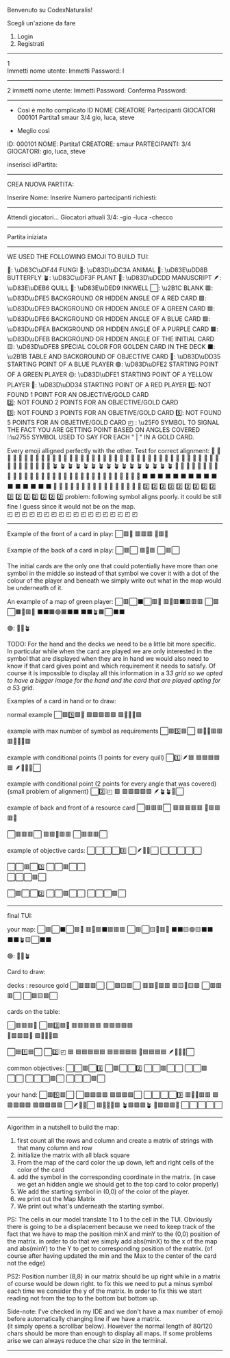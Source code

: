 Benvenuto su CodexNaturalis!

Scegli un'azione da fare
1. Login
2. Registrati

--- 
1  
Immetti nome utente: 
Immetti Password:
I

-----

2
immetti nome utente:
Immetti Password:
Conferma Password: 

------

- Così è molto complicato
ID      NOME       CREATORE   Partecipanti     GIOCATORI 
000101  Partita1    smaur      3/4              gio, luca, steve

- Meglio così

ID: 000101
NOME: Partita1
CREATORE: smaur
PARTECIPANTI: 3/4
GIOCATORI: gio, luca, steve

inserisci idPartita: 

----

CREA NUOVA PARTITA: 

Inserire Nome: 
Inserire Numero partecipanti richiesti: 

---

Attendi giocatori... 
Giocatori attuali 3/4:
    -gio
    -luca
    -checco

----

Partita iniziata

------------------------------------------------------------------------------
WE USED THE FOLLOWING EMOJI TO BUILD TUI: 

🍄: \uD83C\uDF44     FUNGI
🐺: \uD83D\uDC3A     ANIMAL
🦋: \uD83E\uDD8B     BUTTERFLY
🪴: \uD83C\uDF3F     PLANT
📝: \uD83D\uDCDD     MANUSCRIPT
🪶: \uD83E\uDEB6     QUILL
🫙: \uD83E\uDED9     INKWELL
⬜: \u2B1C           BLANK
🟥: \uD83D\uDFE5     BACKGROUND OR HIDDEN ANGLE OF A RED CARD
🟩: \uD83D\uDFE9     BACKGROUND OR HIDDEN ANGLE OF A GREEN CARD
🟦: \uD83D\uDFE6     BACKGROUND OR HIDDEN ANGLE OF A BLUE CARD
🟪: \uD83D\uDFEA     BACKGROUND OR HIDDEN ANGLE OF A PURPLE CARD
🟫: \uD83D\uDFEB      BACKGROUND OR HIDDEN ANGLE OF THE INITIAL CARD
🟨: \uD83D\uDFE8     SPECIAL COLOR FOR GOLDEN CARD IN THE DECK
⬛: \u2B1B           TABLE AND BACKGROUND OF OBJECTIVE CARD
🔵: \uD83D\uDD35     STARTING POINT OF A BLUE PLAYER
🟢: \uD83D\uDFE2     STARTING POINT OF A GREEN PLAYER
🟡: \uD83D\uDFE1     STARTING POINT OF A YELLOW PLAYER
🔴: \uD83D\uDD34     STARTING POINT OF A RED PLAYER
1️⃣: NOT FOUND        1 POINT FOR AN OBJECTIVE/GOLD CARD  
2️⃣: NOT FOUND        2 POINTS FOR AN OBJECTIVE/GOLD CARD  
3️⃣: NOT FOUND        3 POINTS FOR AN OBJETIVE/GOLD CARD
5️⃣: NOT FOUND        5 POINTS FOR AN OBJETIVE/GOLD CARD
◰ : \u25F0            SYMBOL TO SIGNAL THE FACT YOU ARE GETTING POINT BASED ON ANGLES COVERED
❕:\u2755            SYMBOL USED TO SAY FOR EACH " | " IN A GOLD CARD. 

Every emoji alligned perfectly with the other. 
Test for correct alignment: 
🍄   🍄   🍄   🍄   🍄   🍄   🍄   🍄   🍄   🍄   🍄   🍄   🍄   🍄   🍄   🍄
🐺   🐺   🐺   🐺   🐺   🐺   🐺   🐺   🐺   🐺   🐺   🐺   🐺   🐺   🐺   🐺
🦋   🦋   🦋   🦋   🦋   🦋   🦋   🦋   🦋   🦋   🦋   🦋   🦋   🦋   🦋   🦋
🪴   🪴   🪴   🪴   🪴   🪴   🪴   🪴   🪴   🪴   🪴   🪴   🪴   🪴   🪴   🪴
📝   📝   📝   📝   📝   📝   📝   📝   📝   📝   📝   📝   📝   📝   📝   📝
🫙   🫙   🫙   🫙   🫙   🫙   🫙   🫙   🫙   🫙   🫙   🫙   🫙   🫙   🫙   🫙
⬛   ⬛   ⬛   ⬛   ⬛   ⬛   ⬛   ⬛   ⬛   ⬛   ⬛   ⬛   ⬛   ⬛   ⬛   ⬛
🔴   🔴   🔴   🔴   🔴   🔴   🔴   🔴   🔴   🔴   🔴   🔴   🔴   🔴   🔴   🔴
2️⃣   2️⃣   2️⃣   2️⃣   2️⃣   2️⃣   2️⃣   2️⃣   2️⃣   2️⃣   2️⃣   2️⃣   2️⃣   2️⃣   2️⃣   2️⃣
problem: following symbol aligns poorly. it could be still fine I guess since it would not be on the map.  
◰   ◰   ◰   ◰   ◰   ◰   ◰   ◰   ◰   ◰   ◰   ◰   ◰   ◰   ◰   ◰   ◰   ◰   

-----------------------------------------------------------------------------------------

Example of the front of a card in play:
⬜🟥📝
🟥🟥🟥
🍄🟥🍄

Example of the back of a card in play:
⬜🟥⬜
🟥🍄🟥
⬜🟥⬜

The initial cards are the only one that could potentially have more than one symbol in the middle
so instead of that symbol we cover it with a dot of the colour of the player and beneath we simply
write out what in the map would be underneath of it.

An example of a map of green player:
⬜🟥⬜⬛⬜🟥📝
🟥🍄🟥⬛🟥🟥🟥
⬜🟥⬜🟫🍄🟥🍄
⬛⬛🟫🟢🟫⬛⬛
⬛⬛🪴🟫⬜⬛⬛

🟢: 🍄🦋🪴

TODO: 
For the hand and the decks we need to be a little bit more specific. In particular while when the card are played we are 
only interested in the symbol that are displayed when they are in hand we would also need to know if that card gives point
and which requirement it needs to satisfy. Of course it is impossible to display all this information in a 3*3 grid so we 
opted to have a bigger image for the hand and the card that are played opting for a 5*3 grid. 

Examples of a card in hand or to draw:

normal example
⬜🟪3️⃣🟪📝
🟪🟪🟪🟪🟪
🟪🦋🦋🦋🟪

example with max number of symbol as requirements
⬜🟥5️⃣🟥⬜
🟥🍄🍄🟥🟥
🟥🍄🍄🍄🟥

example with conditional points (1 points for every quill) 
⬜1️⃣❕🪶🟦
🟦🟦🟦🟦🟦
🪶🐺🐺🍄⬜



example with conditional point (2 points for every angle that was covered) {small problem of alignment}
⬜2️⃣❕◰ 🟩
🟩🟩🟩🟩🟩
🪶🪴🪴🍄⬜



example of back and front of a resource card
⬜🟥🟥🟥⬜
🟥🟥🟥🟥🟥
🍄🟥🟥🟥🍄


⬜🟥🟥🟥⬜
🟥🟥🍄🟥🟥
⬜🟥🟥🟥⬜

example of objective cards:
⬜⬜⬜⬜3️⃣
⬜🪶📝🫙⬜
⬜⬜⬜⬜⬜

⬜⬜🟥⬜3️⃣
⬜⬜🟥⬜⬜         
⬜⬜⬜🟩⬜         

⬜🟪⬜⬜2️⃣
⬜⬜🟪⬜⬜
⬜⬜⬜🟪⬜

-----------------------------------------------------------------------------------------

final TUI:

your map:
⬜🟥⬜⬛⬜🟥📝
🟥🍄🟥⬛🟥🟥🟥
⬜🟥⬜🟨🍄🟥🍄
⬛⬛🟨🟢🟨⬛⬛
⬛⬛🪴🟨⬜⬛⬛

🟢: 🍄🦋🪴

Card to draw:

decks :
resource            gold
⬜🟥🟥🟥⬜         ⬜🟪🟨🟪⬜
🟥🟥🍄🟥🟥         🟪🟨🦋🟨🟪
⬜🟥🟥🟥⬜         ⬜🟪🟨🟪⬜

cards on the table:
          
⬜🟥🟥🟥📝         ⬜🟪3️⃣🟪📝
🟥🟥🟥🟥🟥         🟪🟪🟪🟪🟪  
🍄🟥🟥🟥🍄         🟪🦋🦋🦋🟪

⬜🟦1️⃣🟦⬜         ⬜2️⃣❕◰ 🟦 
🟦🟦🟦🟦🟦         🟦🟦🟦🟦🟦
🫙🟦🟦🟦🟦         🪶🐺🐺🍄⬜

common objectives:
⬜⬜🟥⬜3️⃣         ⬜🟪⬜⬜2️⃣
⬜⬜🟥⬜⬜         ⬜⬜🟪⬜⬜
⬜⬜⬜🟩⬜         ⬜⬜⬜🟪⬜


your hand:
⬜🟥5️⃣🟥⬜         ⬜🟩🟩🟩🟩         🟪🟪🟪🟪⬜         ⬜⬜⬜⬜3️⃣
🟥🍄🍄🟥🟥         🟩🟩🟩🟩🟩         🟪🟪🟪🟪🟪         ⬜🪶📝🫙⬜
🟥🍄🍄🍄🟥         🪴🟩🟩🟩🪴         🦋🟪🟪🟪🦋         ⬜⬜⬜⬜⬜


------------------------------------------------------------------------------------

Algorithm in a nutshell to build the map: 
1) first count all the rows and column and create a matrix of strings with that many column and row 
2) initialize the matrix with all black square 
3) From the map of the card color the up down, left and right cells of the color of the card
4) add the symbol in the corresponding coordinate in the matrix.
   (in case we get an hidden angle we should get to the top card to color properly)
5) We add the starting symbol in (0,0) of the color of the player. 
6) we print out the Map Matrix
7) We print out what's underneath the starting symbol. 

PS: The cells in our model translate 1 to 1 to the cell in the TUI. 
Obviously there is going to be a displacement because we need to keep track of the fact that we have to map the position minX 
and minY to the (0,0) position of the matrix. in order to do that we simply add abs(minX) to the x of the map and abs(minY) to the Y 
to get to corresponding position of the matrix.  (of course after having updated the min and the Max to the center of the card not the edge)

PS2: Position number (8,8) in our matrix should be up right while in a matrix of course would be  down right. to fix this we need to put a minus
symbol each time we consider the y of the matrix. In order to fix this we start reading not from the top to the bottom but bottom up.  



Side-note: 
I've checked in my IDE and we don't have a max number of emoji before automatically changing line if we have a matrix.   
(it simply opens a scrollbar below). However the normal length of 80/120 chars should be more than enough to display all maps. 
If some problems arise we can always reduce the char size in the terminal.  

---------------------------------------------------------------------------------------------


